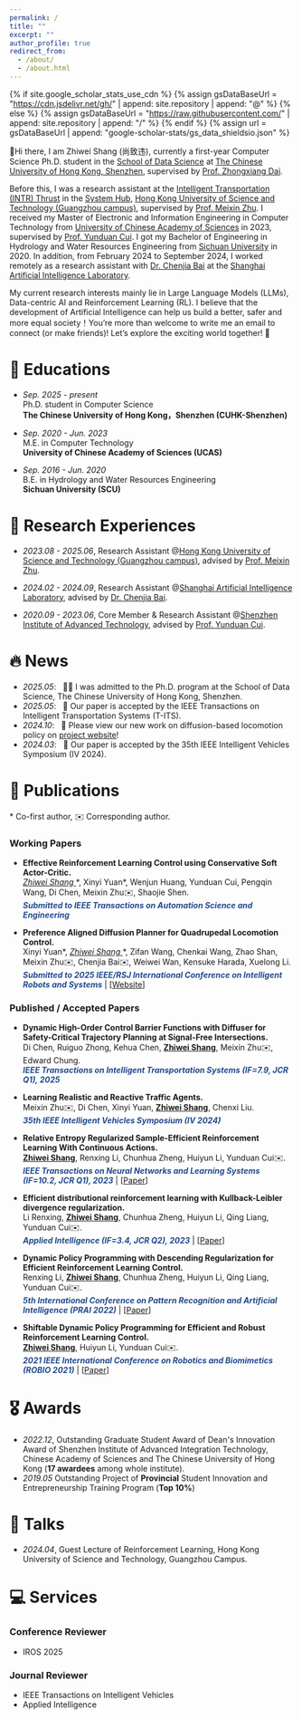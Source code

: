 ```yaml
---
permalink: /
title: ""
excerpt: ""
author_profile: true
redirect_from: 
  - /about/
  - /about.html
---
```


{% if site.google_scholar_stats_use_cdn %}
{% assign gsDataBaseUrl = "https://cdn.jsdelivr.net/gh/" | append: site.repository | append: "@" %}
{% else %}
{% assign gsDataBaseUrl = "https://raw.githubusercontent.com/" | append: site.repository | append: "/" %}
{% endif %}
{% assign url = gsDataBaseUrl | append: "google-scholar-stats/gs_data_shieldsio.json" %}

<span class='anchor' id='about-me'></span>

👋Hi there, I am Zhiwei Shang (尚致违), currently a first-year Computer Science Ph.D. student in the [School of Data Science](https://sds.cuhk.edu.cn/en) at [The Chinese University of Hong Kong, Shenzhen](https://www.cuhk.edu.cn/en), supervised by [Prof. Zhongxiang Dai](https://daizhongxiang.github.io/).

Before this, I was a research assistant at the [Intelligent Transportation (INTR) Thrust](https://www.hkust-gz.edu.cn/academics/hubs-and-thrust-areas/systems-hub/intelligent-transportation/) in the [System Hub](https://www.hkust-gz.edu.cn/academics/hubs-and-thrust-areas/systems-hub/), [Hong Kong University of Science and Technology (Guangzhou campus)](https://www.hkust-gz.edu.cn/), supervised by [Prof. Meixin Zhu](https://scholar.google.com.hk/citations?user=5Ysgg7AAAAAJ). I received my Master of Electronic and Information Engineering in Computer Technology from [University of Chinese Academy of Sciences](https://english.ucas.ac.cn/) in 2023, supervised by [Prof. Yunduan Cui](https://cuiyunduan.vercel.app/). I got my Bachelor of Engineering in Hydrology and Water Resources Engineering from [Sichuan University](https://en.scu.edu.cn/) in 2020. In addition, from February 2024 to September 2024, I worked remotely as a research assistant with [Dr. Chenjia Bai](https://baichenjia.github.io/) at the [Shanghai Artificial Intelligence Laboratory](https://www.shlab.org.cn/).

My current research interests mainly lie in Large Language Models (LLMs), Data-centric AI and Reinforcement Learning (RL). I believe that the development of Artificial Intelligence can help us build a better, safer and more equal society！You’re more than welcome to write me an email to connect (or make friends)! Let’s explore the exciting world together! 🌌


<span class='anchor' id='edu'></span>

# 📖 Educations
- *Sep. 2025 - present*<br />
Ph.D. student in Computer Science<br />
**The Chinese University of Hong Kong，Shenzhen (CUHK-Shenzhen)** <br />

- *Sep. 2020 - Jun. 2023*<br />
M.E. in Computer Technology<br />
**University of Chinese Academy of Sciences (UCAS)** <br />

- *Sep. 2016 - Jun. 2020*<br />
B.E. in Hydrology and Water Resources Engineering<br />
**Sichuan University (SCU)** <br />

<span class='anchor' id='exp'></span>

# 💼 Research Experiences
- *2023.08 - 2025.06*, Research Assistant @[Hong Kong University of Science and Technology (Guangzhou campus)](https://www.hkust-gz.edu.cn/), advised by [Prof. Meixin Zhu](https://meixinzhu.github.io/).

- *2024.02 - 2024.09*, Research Assistant @[Shanghai Artificial Intelligence Laboratory](https://www.shlab.org.cn/), advised by [Dr. Chenjia Bai](https://baichenjia.github.io/).

- *2020.09 - 2023.06*, Core Member & Research Assistant @[Shenzhen Institute of Advanced Technology](https://english.siat.ac.cn/), advised by [Prof. Yunduan Cui](https://cuiyunduan.vercel.app/).

<span class='anchor' id='news'></span>

# 🔥 News
- *2025.05*: &nbsp; 👨‍🎓 I was admitted to the Ph.D. program at the School of Data Science, The Chinese University of Hong Kong, Shenzhen.
- *2025.05*: &nbsp; 🎉 Our paper is accepted by the IEEE Transactions on Intelligent Transportation Systems (T-ITS).
- *2024.10*: &nbsp; 📌 Please view our new work on diffusion-based locomotion policy on [project website](https://shangjaven.github.io/preference-aligned-diffusion-legged/)!
- *2024.03*: &nbsp; 🎉 Our paper is accepted by the 35th IEEE Intelligent Vehicles Symposium (IV 2024).

<span class='anchor' id='pub'></span>

# 📝 Publications 
\* Co-first author, ✉️ Corresponding author.

### Working Papers
- **Effective Reinforcement Learning Control using Conservative Soft Actor-Critic.**  
**<u> Zhiwei Shang* </u>**, Xinyi Yuan\*, Wenjun Huang, Yunduan Cui, Pengqin Wang, Di Chen, Meixin Zhu✉️, Shaojie Shen.\
  ***<font color = "#224B8D">Submitted to IEEE Transactions on Automation Science and Engineering</font>***

- **Preference Aligned Diffusion Planner for Quadrupedal Locomotion Control.**  
Xinyi Yuan\*, **<u> Zhiwei Shang* </u>**, Zifan Wang, Chenkai Wang, Zhao Shan, Meixin Zhu✉️, Chenjia Bai✉️, Weiwei Wan, Kensuke Harada, Xuelong Li.\
  ***<font color = "#224B8D">Submitted to 2025 IEEE/RSJ International Conference on Intelligent Robots and Systems</font>*** \| [[Website](https://shangjaven.github.io/preference-aligned-diffusion-legged/)]

### Published / Accepted Papers
- **Dynamic High-Order Control Barrier Functions with Diffuser for Safety-Critical Trajectory Planning at Signal-Free Intersections.**  
Di Chen, Ruiguo Zhong, Kehua Chen, **<u>Zhiwei Shang</u>**, Meixin Zhu✉️, Edward Chung.\
  ***<font color = "#224B8D">IEEE Transactions on Intelligent Transportation Systems (IF=7.9, JCR Q1), 2025</font>***

- **Learning Realistic and Reactive Traffic Agents.**  
Meixin Zhu✉️, Di Chen, Xinyi Yuan, **<u>Zhiwei Shang</u>**, Chenxi Liu.  
***<font color = "#224B8D">35th IEEE Intelligent Vehicles Symposium (IV 2024)</font>***

- **Relative Entropy Regularized Sample-Efficient Reinforcement Learning With Continuous Actions.**  
**<u>Zhiwei Shang</u>**, Renxing Li, Chunhua Zheng, Huiyun Li, Yunduan Cui✉️.  
***<font color = "#224B8D">IEEE Transactions on Neural Networks and Learning Systems (IF=10.2, JCR Q1), 2023</font>*** \| [[Paper](https://ieeexplore.ieee.org/document/10313993)]

- **Efficient distributional reinforcement learning with Kullback-Leibler divergence regularization.**  
Li Renxing, **<u>Zhiwei Shang</u>**, Chunhua Zheng, Huiyun Li, Qing Liang, Yunduan Cui✉️.  
***<font color = "#224B8D">Applied Intelligence (IF=3.4, JCR Q2), 2023</font>*** \| [[Paper](https://link.springer.com/article/10.1007/s10489-023-04867-z)]

- **Dynamic Policy Programming with Descending Regularization for Efficient Reinforcement Learning Control.**  
Renxing Li, **<u>Zhiwei Shang</u>**, Chunhua Zheng, Huiyun Li, Qing Liang, Yunduan Cui✉️.  
***<font color = "#224B8D">5th International Conference on Pattern Recognition and Artificial Intelligence (PRAI 2022)</font>*** \| [[Paper](https://ieeexplore.ieee.org/abstract/document/9904283)]

- **Shiftable Dynamic Policy Programming for Efficient and Robust Reinforcement Learning Control.**  
**<u>Zhiwei Shang</u>**, Huiyun Li, Yunduan Cui✉️.  
***<font color = "#224B8D">2021 IEEE International Conference on Robotics and Biomimetics (ROBIO 2021)</font>*** \| [[Paper](https://ieeexplore.ieee.org/document/9739232)]

<span class='anchor' id='awards'></span>

# 🎖 Awards
- *2022.12*, Outstanding Graduate Student Award of Dean's Innovation Award of Shenzhen Institute of Advanced Integration Technology, Chinese Academy of Sciences and The Chinese University of Hong Kong (**17 awardees** among whole institute).
- *2019.05* Outstanding Project of **Provincial** Student Innovation and Entrepreneurship Training Program (**Top 10%**)

<span class='anchor' id='talks'></span>

# 💬 Talks
- *2024.04*, Guest Lecture of Reinforcement Learning, Hong Kong University of Science and Technology, Guangzhou Campus. 

<span class='anchor' id='services'></span>

# 💻 Services
<!-- - Conference Reviewer for ICML, NeurIPS, ICLR, AISTATS, ACML, AAAI, IJCAI, CIKM, SIGKDD. -->
### Conference Reviewer 
- IROS 2025
  
### Journal Reviewer 
- IEEE Transactions on Intelligent Vehicles
- Applied Intelligence
  
<!-- <script type="text/javascript" src="//rf.revolvermaps.com/0/0/6.js?i=5dl7zaq932f&amp;m=7&amp;c=e63100&amp;cr1=ffffff&amp;f=arial&amp;l=0&amp;bv=90&amp;lx=-420&amp;ly=420&amp;hi=20&amp;he=7&amp;hc=a8ddff&amp;rs=80" async="async"></script> -->
